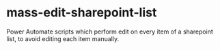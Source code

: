 # mass-edit-sharepoint-list
 Power Automate scripts which perform edit on every item of a sharepoint list, to avoid editing each item manually.

